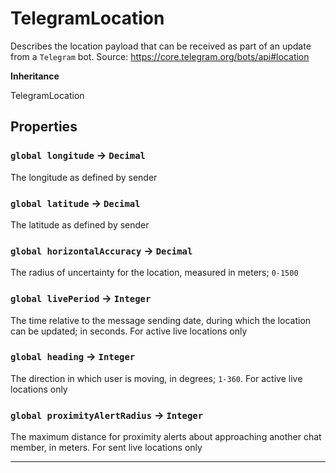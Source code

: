 # TelegramLocation

Describes the location payload that can be received as part of an update from a `Telegram` bot.
Source: https://core.telegram.org/bots/api#location

**Inheritance**

TelegramLocation

## Properties

### `global longitude` → `Decimal`

The longitude as defined by sender

### `global latitude` → `Decimal`

The latitude as defined by sender

### `global horizontalAccuracy` → `Decimal`

The radius of uncertainty for the location, measured in meters; `0-1500`

### `global livePeriod` → `Integer`

The time relative to the message sending date, during which the location can be updated; in seconds. For active live locations only

### `global heading` → `Integer`

The direction in which user is moving, in degrees; `1-360`. For active live locations only

### `global proximityAlertRadius` → `Integer`

The maximum distance for proximity alerts about approaching another chat member, in meters. For sent live locations only

---
